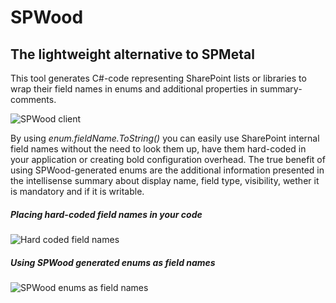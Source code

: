 # SPWood
## The lightweight alternative to SPMetal
This tool generates C#-code representing SharePoint lists or libraries to wrap their field names in enums and additional properties in summary-comments.

![SPWood client](https://troschinsky.files.wordpress.com/2015/11/spwood.png?w=630)

By using *enum.fieldName.ToString()* you can easily use SharePoint internal field names without the need to look them up, have them hard-coded in your application or creating bold configuration overhead. The true benefit of using SPWood-generated enums are the additional information presented in the intellisense summary about display name, field type, visibility, wether it is mandatory and if it is writable.

##### Placing hard-coded field names in your code
![Hard coded field names](https://troschinsky.files.wordpress.com/2014/08/accesslistitemfield_plain.jpg?w=630)
##### Using SPWood generated enums as field names
![SPWood enums as field names](https://troschinsky.files.wordpress.com/2014/08/accesslistitemfield_spwood.jpg?w=630)
